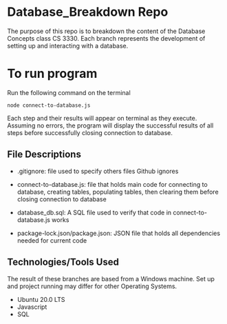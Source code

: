 # Database_Breakdown Repo
The purpose of this repo is to breakdown the content of the Database Concepts class CS 3330.
Each branch represents the development of setting up and interacting with a database. 

# To run program
Run the following command on the terminal
```
node connect-to-database.js
```
Each step and their results will appear on terminal as they execute. Assuming no errors, the program will display the successful results of all steps before successfully closing connection to database.

## File Descriptions
- .gitignore: file used to specify others files Github ignores

- connect-to-database.js: file that holds main code for connecting to database, creating tables, populating tables, then clearing them before closing connection to database

- database_db.sql: A SQL file used to verify that code in connect-to-database.js works

- package-lock.json/package.json: JSON file that holds all dependencies needed for current code

## Technologies/Tools Used
The result of these branches are based from a Windows machine. Set up and project running may differ for other Operating Systems.

 - Ubuntu 20.0 LTS
 - Javascript
 - SQL